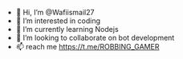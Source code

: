 - 👋 Hi, I’m @Wafiismail27
- 👀 I’m interested in coding
- 🌱 I’m currently learning Nodejs
- 💞️ I’m looking to collaborate on bot development 
- 📫 reach me https://t.me/ROBBING_GAMER
